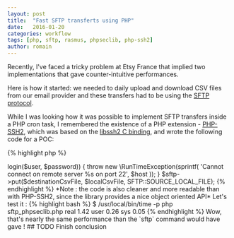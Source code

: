 ```yaml
---
layout: post
title:  "Fast SFTP transferts using PHP"
date:   2016-01-20
categories: workflow
tags: [php, sftp, rasmus, phpseclib, php-ssh2]
author: romain
---
```


Recently, I've faced a tricky problem at Etsy France that implied two implementations that gave counter-intuitive performances. 

Here is how it started: we needed to daily upload and download CSV files from our email provider and these transfers had to be using the [SFTP protocol](https://en.wikipedia.org/wiki/SSH_File_Transfer_Protocol).

While I was looking how it was possible to implement SFTP transfers inside a PHP cron task, 
I remembered the existence of a PHP extension - [PHP-SSH2](http://php.net/manual/en/book.ssh2.php), 
which was based on the [libssh2 C binding](http://www.libssh2.org/), and wrote the following code for a POC:

{% highlight php %}
<?php
// sftp_ssh2.php

include 'config.php'; // contains $host, $user, $password, $localCsvFile and $destinationCsvFile

$connection = ssh2_connect($host, 22);

if (!is_resource($connection)) {
    throw new \RunTimeException(sprintf(
        'Cannot connect on remote server %s on port 22',
        $host
    ));
}

ssh2_auth_password($connection, $user, $password);

// Initialize SFTP Subsystem to send the file
$sftp = ssh2_sftp($connection);

// Open both local and remote streams
// Note : ssh2.sftp:// wrapper is provided by the PHP-SSH2 extension
$src  = fopen($localCsvFile, 'r');
$dest = fopen("ssh2.sftp://{$sftp}/{$destinationCsvFile}", 'w');

// Let's copy !
stream_copy_to_stream($src, $dest))

// Close streams
fclose($src);
fclose($dest);

{% endhighlight %}

I've tested this code with a file of ~10MB between my local machine and the remote server, and quickly found that the transfer - over a fiber connection - appeared to a bit sluggish : 20 seconds.

To confirm that intuition, I ran the same transfer again checking if we had a network congestion issue or using the `time` utility trying to figure out what was the cause of that duration.

{% highlight bash %}
$ /usr/local/bin/time -p php sftp_ssh2.php
real 20.72
user 0.16
sys 0.16
{% endhighlight %}
 
I finally compared it to one done with [FileZilla](https://filezilla-project.org/) and it was completed in less than 2 seconds.

I did another test by launching the same script on the EC2 instance where the upload was planned to be run 
in production but it gave substantially the same difference, between 9 and 10 times slower than 
the `sftp` command with ~10Mb File.

The transfer with the PHP script was about 10 times slower than ones with other SFTP clients in the
same conditions (same destination server, same Internet connection).

That performance was really unexpected since the extension is supposed to be a simple binding over a C implementation,
and even if it has to convert PHP data structure to ones usable by libssh2, the overall duration seemed way too high. 

I could live with it, but since I'm a curious person, I took the opportunity to ask our [smart friends at Etsy US](https://codeascraft.com/) 
about the problem and [Rasmus Lerdorf](https://en.wikipedia.org/wiki/Rasmus_Lerdorf) came to our rescue ! 

#### Enter Sync / Async

After investigations, it appeared that libssh2 only supports synchronous transfers
whereas command-line `sftp` does asynchronous ones.

Synchronous transfer means that each SFTP packet (defined to 32KB by SFTP protocol) sent over
the network will have to wait for an acknowledge message from the server, as explained by
Daniel Stenberg (author of curl and libssh) [here](http://daniel.haxx.se/blog/2010/12/08/making-sftp-transfers-fast/).
So it slows things down a lot because it has to wait for an ACK on each packet sent rather than sending data in bulk.


#### Solutions

Our first possible solution was to launch a basic [exec](http://php.net/manual/fr/function.exec.php) from PHP to launch transfert via `sftp` command.
It felt inelegant to fork and authentication using keys without passphrase would have been mandatory. 

More research showed another way to go with the [phpseclib](http://phpseclib.sourceforge.net/), which is a pure PHP reimplementation
of some secure protocols, including SFTP.
I've setup the library locally and I've launched the same test as with PHP-SSH2 extension :


{% highlight php %}
<?php
// sftp_phpseclib.php

include 'config.php'; // contains $host, $user, $password, $localCsvFile and $destinationCsvFile
require_once 'vendor/autoload.php';

use phpseclib\Net\SFTP;

$sftp = new SFTP($host, 22);

if (!$sftp->login($user, $password)) {
    throw new \RunTimeException(sprintf(
        'Cannot connect on remote server %s on port 22',
        $host
    ));
}

$sftp->put($destinationCsvFile, $localCsvFile, SFTP::SOURCE_LOCAL_FILE);

{% endhighlight %}

*Note : the code is also cleaner and more readable than with PHP-SSH2, since the library provides a nice object oriented API*

Let's test it :

{% highlight bash %}
$ /usr/local/bin/time -p php sftp_phpseclib.php
real 1.42
user 0.26
sys 0.05
{% endhighlight %}

Wow, that's nearly the same performance than the `sftp` command would have gave !


## TODO Finish conclusion
